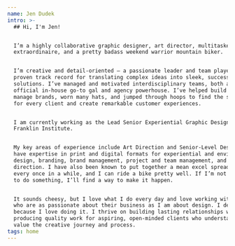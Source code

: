 ```yaml
---
name: Jen Dudek
intro: >-
  ## Hi, I'm Jen!


  I’m a highly collaborative graphic designer, art director, multitasker
  extraordinaire, and a pretty badass weekend warrior mountain biker.


  I’m creative and detail-oriented — a passionate leader and team player with a
  proven track record for translating complex ideas into sleek, successful
  solutions. I’ve managed and motivated interdisciplinary teams, both as the
  official in-house go-to gal and agency powerhouse. I’ve helped build and
  manage brands, worn many hats, and jumped through hoops to find the solution
  for every client and create remarkable customer experiences.


  I am currently working as the Lead Senior Experiential Graphic Designer at The
  Franklin Institute.


  My key areas of experience include Art Direction and Senior-Level Design. I
  have expertise in print and digital formats for experiential and environmental
  design, branding, brand management, project and team management, and design
  direction. I have also been known to put together a mean excel spreadsheet
  every once in a while, and I can ride a bike pretty well. If I’m not sure how
  to do something, I’ll find a way to make it happen.


  It sounds cheesy, but I love what I do every day and love working with clients
  who are as passionate about their business as I am about design. I design
  because I love doing it. I thrive on building lasting relationships while
  producing quality work for aspiring, open-minded clients who understand and
  value the creative journey and process.
tags: home
---
```


